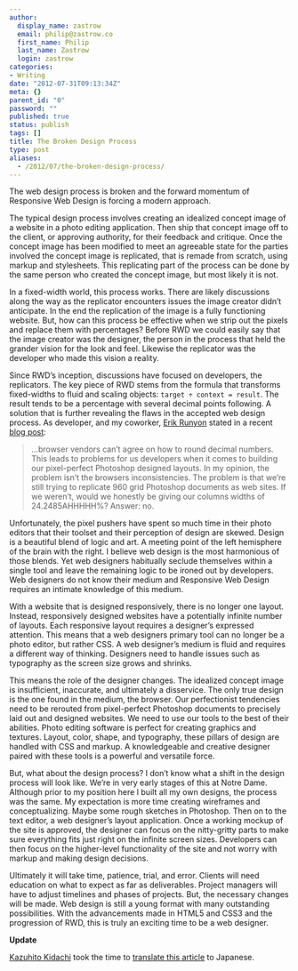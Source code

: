 ```yaml
---
author:
  display_name: zastrow
  email: philip@zastrow.co
  first_name: Philip
  last_name: Zastrow
  login: zastrow
categories:
- Writing
date: "2012-07-31T09:13:34Z"
meta: {}
parent_id: "0"
password: ""
published: true
status: publish
tags: []
title: The Broken Design Process
type: post
aliases:
  - /2012/07/the-broken-design-process/
---
```

<p>The web design process is broken and the forward momentum of Responsive Web Design is forcing a modern approach.</p>
<p>The typical design process involves creating an idealized concept image of a website in a photo editing application. Then ship that concept image off to the client, or approving authority, for their feedback and critique. Once the concept image has been modified to meet an agreeable state for the parties involved the concept image is replicated, that is remade from scratch, using markup and stylesheets. This replicating part of the process can be done by the same person who created the concept image, but most likely it is not.</p>
<p>In a fixed-width world, this process works. There are  likely discussions along the way as the replicator encounters issues the image creator didn’t anticipate. In the end the replication of the image is a fully functioning website. But, how can this process be effective when we strip out the pixels and replace them with percentages? Before RWD we could easily say that the image creator was the designer, the person in the process that held the grander vision for the look and feel. Likewise the replicator was the developer who made this vision a reality.</p>
<p>Since RWD’s inception, discussions have focused on developers, the replicators. The key piece of RWD stems from the formula that transforms fixed-widths to fluid and scaling objects: <code class="highlighter-rouge">target ÷ context = result</code>. The result tends to be a percentage with several decimal points following. A solution that is further revealing the flaws in the accepted web design process. As developer, and my coworker, <a href="http://www.twitter.com/erunyon">Erik Runyon</a> stated in a recent <a href="http://weedygarden.net/2012/07/why-i-stopped-using-8-decimal-point-widths-and-you-should-too/">blog post</a>:</p>
<blockquote>
<p>…browser vendors can’t agree on how to round decimal numbers. This leads to problems for us developers when it comes to building our pixel-perfect Photoshop designed layouts. In my opinion, the problem isn’t the browsers inconsistencies. The problem is that we’re still trying to replicate 960 grid Photoshop documents as web sites. If we weren’t, would we honestly be giving our columns widths of 24.2485AHHHHH%? Answer: no.</p>
</blockquote>
<p>Unfortunately, the pixel pushers have spent so much time in their photo editors that their toolset and their perception of design are skewed. Design is a beautiful blend of logic and art. A meeting point of the left hemisphere of the brain with the right. I believe web design is the most harmonious of those blends. Yet web designers habitually seclude themselves within a single tool and leave the remaining logic to be ironed out by developers. Web designers do not know their medium and Responsive Web Design requires an intimate knowledge of this medium.</p>
<p>With a website that is designed responsively, there is no longer one layout. Instead, responsively designed websites have a potentially infinite number of layouts. Each responsive layout requires a designer’s expressed attention. This means that a web designers primary tool can no longer be a photo editor, but rather CSS. A web designer’s medium is fluid and requires a different way of thinking. Designers need to handle issues such as typography as the screen size grows and shrinks.</p>
<p>This means the role of the designer changes. The idealized concept image is insufficient, inaccurate, and ultimately a disservice. The only true design is the one found in the medium, the browser. Our perfectionist tendencies need to be rerouted from pixel-perfect Photoshop documents to precisely laid out and designed websites. We need to use our tools to the best of their abilities. Photo editing software is perfect for creating graphics and textures. Layout, color, shape, and typography, these pillars of design are handled with CSS and markup. A knowledgeable and creative designer paired with these tools is a powerful and versatile force.</p>
<p>But, what about the design process? I don’t know what a shift in the design process will look like. We’re in very early stages of this at Notre Dame. Although prior to my position here I built all my own designs, the process was the same. My expectation is more time creating wireframes and conceptualizing. Maybe some rough sketches in Photoshop. Then on to the text editor, a web designer’s layout application. Once a working mockup of the site is approved, the designer can focus on the nitty-gritty parts to make sure everything fits just right on the infinite screen sizes. Developers can then focus on the higher-level functionality of the site and not worry with markup and making design decisions.</p>
<p>Ultimately it will take time, patience, trial, and error. Clients will need education on what to expect as far as deliverables. Project managers will have to adjust timelines and phases of projects. But, the necessary changes will be made. Web design is still a young format with many outstanding possibilities. With the advancements made in HTML5 and CSS3 and the progression of RWD, this is truly an exciting time to be a web designer.</p>
<p><strong>Update</strong></p>
<p><a href="https://twitter.com/kazuhito">Kazuhito Kidachi</a> took the time to <a href="http://kidachi.kazuhi.to/blog/archives/037559.html">translate this article</a> to Japanese.</p>
